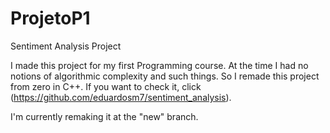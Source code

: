 # ProjetoP1

Sentiment Analysis Project

I made this project for my first Programming course. At the time I had no notions of algorithmic complexity and such things.
So I remade this project from zero in C++. If you want to check it, click (https://github.com/eduardosm7/sentiment_analysis).

I'm currently remaking it at the "new" branch.
